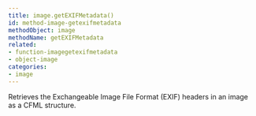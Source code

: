 ```yaml
---
title: image.getEXIFMetadata()
id: method-image-getexifmetadata
methodObject: image
methodName: getEXIFMetadata
related:
- function-imagegetexifmetadata
- object-image
categories:
- image
---
```


Retrieves the Exchangeable Image File Format (EXIF) headers in an image as a CFML structure.
